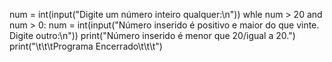 num = int(input("Digite um número inteiro qualquer:\n"))
whle num > 20 and num > 0:
 num = int(input("Número inserido é positivo e maior do que vinte. Digite outro:\n"))
print("Número inserido é menor que 20/igual a 20.")
print("\t\t\tPrograma Encerrado\t\t\t")
